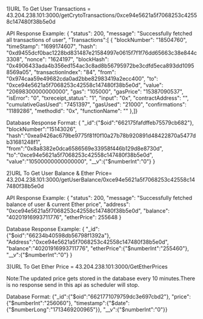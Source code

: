 

1)URL To Get User Transactions = 43.204.238.101:3000/getCrytoTransactions/0xce94e5621a5f7068253c42558c147480f38b5e0d

API Response Example:
{
    "status": 200,
    "message": "Successfully fetched all transactions of user",
    "Transactions":[
    {
        "blockNumber": "18504760",
        "timeStamp": "1699174607",
        "hash": "0xd9455dcf0bac1228bd831487e21584997e0615f7f1f76dd65663c38e844c3308",
        "nonce": "1624197",
        "blockHash": "0x4906433ada4b356ed154ac3c8ad8b56795972be3cdfd5eca893dd10958569a05",
        "transactionIndex": "84",
        "from": "0x974caa59e49682cda0ad2bbe82983419a2ecc400",
        "to": "0xce94e5621a5f7068253c42558c147480f38b5e0d",
        "value": "20698300000000000",
        "gas": "105000",
        "gasPrice": "15387090537",
        "isError": "0",
        "txreceipt_status": "1",
        "input": "0x",
        "contractAddress": "",
        "cumulativeGasUsed": "7451397",
        "gasUsed": "21000",
        "confirmations": "1189286",
        "methodId": "0x",
        "functionName": ""
    },]}

Database Response Format:
{
    "_id":{"$oid":"662175fafdffeb75579cb682"},
    "blockNumber":"15143026",
    "hash":"0xea9426ac679be9775f81f0f10a27b78b920891d48422870a5477db31681248f1",
    "from":"0x8a8382e0dca6586569e33958f446b129d8e8730d",
    "to":"0xce94e5621a5f7068253c42558c147480f38b5e0d",
    "value":"10500000000000000",
    "__v":{"$numberInt":"0"}
}

2)URL To Get User Balance & Ether Price= 43.204.238.101:3000/getUserBalance/0xce94e5621a5f7068253c42558c147480f38b5e0d

API Response Example:
{
    "status": 200,
    "message": "Successfully fetched balance of user & current Ether price",
    "address": "0xce94e5621a5f7068253c42558c147480f38b5e0d",
    "balance": "40201916993711776",
    "etherPrice": 255648
}

Database Response Example:
{
    "_id":{"$oid":"66234b40598db56798f1392a"},
"Address":"0xce94e5621a5f7068253c42558c147480f38b5e0d",
"balance":"40201916993711776",
"etherPrice":{"$numberInt":"255460"},
"__v":{"$numberInt":"0"}
}

3)URL To Get Ether Price = 43.204.238.101:3000/GetEtherPrices

Note:The updated price gets stored in the database every 10 minutes.There is no response send in this api as scheduler will stop.

Database Format:
{"_id":{"$oid":"6621771079759dc3e697cbd2"},
"price":{"$numberInt":"256060"},
"timestamp":{"$date":{"$numberLong":"1713469200965"}},
"__v":{"$numberInt":"0"}}







